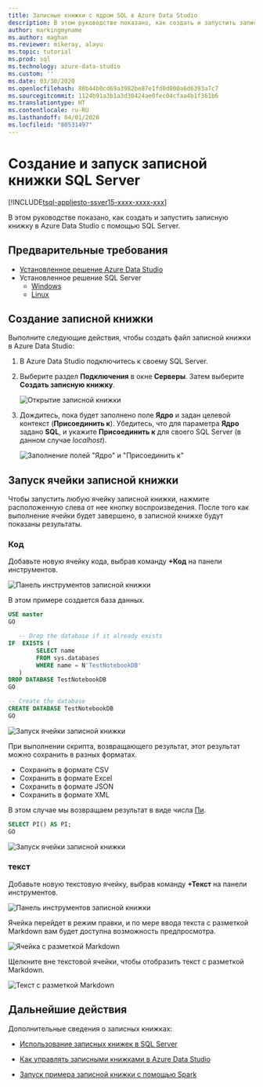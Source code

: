 ```yaml
---
title: Записные книжки с ядром SQL в Azure Data Studio
description: В этом руководстве показано, как создать и запустить записную книжку SQL Server.
author: markingmyname
ms.author: maghan
ms.reviewer: mikeray, alayu
ms.topic: tutorial
ms.prod: sql
ms.technology: azure-data-studio
ms.custom: ''
ms.date: 03/30/2020
ms.openlocfilehash: 80b44b0cd69a3982be87e1fd0d000a6d6393a7c7
ms.sourcegitcommit: 1124b91a3b1a3d30424ae0fec04cfaa4b1f361b6
ms.translationtype: HT
ms.contentlocale: ru-RU
ms.lasthandoff: 04/01/2020
ms.locfileid: "80531497"
---
```

# <a name="create-and-run-a-sql-server-notebook"></a>Создание и запуск записной книжки SQL Server

[!INCLUDE[tsql-appliesto-ssver15-xxxx-xxxx-xxx](../includes/tsql-appliesto-ssver15-xxxx-xxxx-xxx.md)]

В этом руководстве показано, как создать и запустить записную книжку в Azure Data Studio с помощью SQL Server.

## <a name="prerequisites"></a>Предварительные требования

- [Установленное решение Azure Data Studio](download-azure-data-studio.md)
- Установленное решение SQL Server
  - [Windows](../database-engine/install-windows/install-sql-server.md)
  - [Linux](../linux/sql-server-linux-setup.md)

## <a name="new-notebook"></a>Создание записной книжки

Выполните следующие действия, чтобы создать файл записной книжки в Azure Data Studio:

1. В Azure Data Studio подключитесь к своему SQL Server.

2. Выберите раздел **Подключения** в окне **Серверы**. Затем выберите **Создать записную книжку**.

   ![Открытие записной книжки](media/notebook-tutorial/azure-data-studio-open-notebook.png)

3. Дождитесь, пока будет заполнено поле **Ядро** и задан целевой контекст (**Присоединить к**). Убедитесь, что для параметра **Ядро** задано **SQL**, и укажите **Присоединить к** для своего SQL Server (в данном случае *localhost*).

   ![Заполнение полей "Ядро" и "Присоединить к"](media/notebook-tutorial/set-kernel-and-attach-to.png)

## <a name="run-a-notebook-cell"></a>Запуск ячейки записной книжки

Чтобы запустить любую ячейку записной книжки, нажмите расположенную слева от нее кнопку воспроизведения. После того как выполнение ячейки будет завершено, в записной книжке будут показаны результаты.

### <a name="code"></a>Код

Добавьте новую ячейку кода, выбрав команду **+Код** на панели инструментов.

![Панель инструментов записной книжки](media/notebooks-guidance/notebook-toolbar.png)

В этом примере создается база данных.

```sql
USE master
GO

   -- Drop the database if it already exists
IF  EXISTS (
        SELECT name
        FROM sys.databases
        WHERE name = N'TestNotebookDB'
   )
DROP DATABASE TestNotebookDB
GO

-- Create the database
CREATE DATABASE TestNotebookDB
GO
```

   ![Запуск ячейки записной книжки](media/notebook-tutorial/run-notebook-cell.png)

При выполнении скрипта, возвращающего результат, этот результат можно сохранить в разных форматах.

- Сохранить в формате CSV
- Сохранить в формате Excel
- Сохранить в формате JSON
- Сохранить в формате XML

В этом случае мы возвращаем результат в виде числа [Пи](../t-sql/functions/pi-transact-sql.md).

```sql
SELECT PI() AS PI;
GO
```

![Запуск ячейки записной книжки](media/notebook-tutorial/run-notebook-cell-2.png)

### <a name="text"></a>текст

Добавьте новую текстовую ячейку, выбрав команду **+Текст** на панели инструментов.

![Панель инструментов записной книжки](media/notebooks-guidance/notebook-toolbar.png)

Ячейка перейдет в режим правки, и по мере ввода текста с разметкой Markdown вам будет доступна возможность предпросмотра.

![Ячейка с разметкой Markdown](media/notebooks-guidance/notebook-markdown-cell.png)

Щелкните вне текстовой ячейки, чтобы отобразить текст с разметкой Markdown.

![Текст с разметкой Markdown](media/notebooks-guidance/notebook-markdown-preview.png)

## <a name="next-steps"></a>Дальнейшие действия

Дополнительные сведения о записных книжках:

- [Использование записных книжек в SQL Server](notebooks-guidance.md)

- [Как управлять записными книжками в Azure Data Studio](notebooks-manage-sql-server.md)

- [Запуск примера записной книжки с помощью Spark](../big-data-cluster/notebooks-tutorial-spark.md)